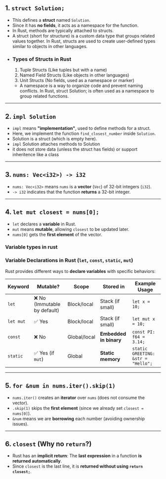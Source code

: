 ## **1. `struct Solution;`**
- This defines a **struct** named `Solution`.
- Since it has **no fields**, it acts as a namespace for the function.
- In Rust, methods are typically attached to structs.
- A struct (short for structure) is a custom data type that groups related values together. In Rust, structs are used to create user-defined types similar to objects in other languages.
- ### Types of Structs in Rust
  1. Tuple Structs (Like tuples but with a name)
  2. Named Field Structs (Like objects in other languages)
  3. Unit Structs (No fields, used as a namespace or marker)
    - A namespace is a way to organize code and prevent naming conflicts. In Rust, struct Solution; is often used as a namespace to group related functions. 

---

## **2. `impl Solution`**
- `impl` means **"implementation"**, used to define methods for a struct.
- Here, we implement the function `find_closest_number` inside `Solution`.
- Solution is a struct (which is empty here).
- `impl` Solution attaches methods to Solution
- it does not store data (unless the struct has fields) or support inheritence like a class 

---

## **3. `nums: Vec<i32>) -> i32`**
- `nums: Vec<i32>` means `nums` is a **vector** (`Vec`) of 32-bit integers (`i32`).
- `-> i32` indicates that the function **returns** a 32-bit integer.

---

## **4. `let mut closest = nums[0];`**
- `let` declares a **variable** in Rust.
- `mut` means **mutable**, allowing `closest` to be updated later.
- `nums[0]` gets the **first element** of the vector.
### Variable types in rust
### **Variable Declarations in Rust (`let`, `const`, `static`, `mut`)**  

Rust provides different ways to **declare variables** with specific behaviors:

| Keyword    | Mutable? | Scope  | Stored in | Example Usage |
|------------|---------|--------|-----------|---------------|
| `let`      | ❌ No (Immutable by default) | Block/local | Stack (if small) | `let x = 10;` |
| `let mut`  | ✅ Yes | Block/local | Stack (if small) | `let mut x = 10;` |
| `const`    | ❌ No | Global/local | **Embedded in binary** | `const PI: f64 = 3.14;` |
| `static`   | ✅ Yes (if `mut`) | Global | **Static memory** | `static GREETING: &str = "Hello";` |

---

## **5. `for &num in nums.iter().skip(1)`**
- `nums.iter()` creates an **iterator** over `nums` (does not consume the vector).
- `.skip(1)` skips the **first element** (since we already set `closest = nums[0]`).
- `&num` means we are **borrowing** each number (avoiding ownership issues).

---

## **6. `closest` (Why no `return`?)**
- Rust has an **implicit return**: The **last expression** in a function **is returned automatically**.
- Since `closest` is the last line, it is **returned without using `return closest;`**.
